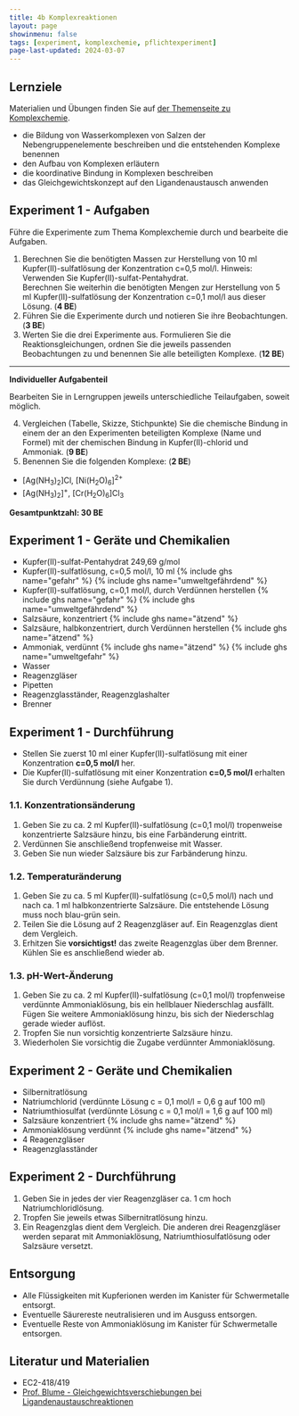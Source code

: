 ```yaml
---
title: 4b Komplexreaktionen
layout: page
showinmenu: false
tags: [experiment, komplexchemie, pflichtexperiment]
page-last-updated: 2024-03-07
---
```


## Lernziele

Materialien und Übungen finden Sie auf [der Themenseite zu Komplexchemie](/themen/komplexchemie).

- die Bildung von Wasserkomplexen von Salzen der Nebengruppenelemente beschreiben und die entstehenden Komplexe benennen
- den Aufbau von Komplexen erläutern
- die koordinative Bindung in Komplexen beschreiben
- das Gleichgewichtskonzept auf den Ligandenaustausch anwenden

## Experiment 1 - Aufgaben

Führe die Experimente zum Thema Komplexchemie durch und bearbeite die Aufgaben.

1. Berechnen Sie die benötigten Massen zur Herstellung von 10 ml Kupfer(II)-sulfatlösung der Konzentration c=0,5&nbsp;mol/l. Hinweis: Verwenden Sie Kupfer(II)-sulfat-Pentahydrat.  
  Berechnen Sie weiterhin die benötigten Mengen zur Herstellung von 5 ml Kupfer(II)-sulfatlösung der Konzentration c=0,1&nbsp;mol/l aus dieser Lösung. (**4 BE**)
2. Führen Sie die Experimente durch und notieren Sie ihre Beobachtungen. (**3 BE**)
3. Werten Sie die drei Experimente aus. Formulieren Sie die Reaktionsgleichungen, ordnen Sie die jeweils passenden Beobachtungen zu und benennen Sie alle beteiligten Komplexe. (**12 BE**)

---

**Individueller Aufgabenteil**

Bearbeiten Sie in Lerngruppen jeweils unterschiedliche Teilaufgaben, soweit möglich.

4. Vergleichen (Tabelle, Skizze, Stichpunkte) Sie die chemische Bindung in einem der an den Experimenten beteiligten Komplexe (Name und Formel) mit der chemischen Bindung in Kupfer(II)-chlorid und Ammoniak. (**9 BE**)
5. Benennen Sie die folgenden Komplexe: (**2 BE**)  
  - [Ag(NH<sub>3</sub>)<sub>2</sub>]Cl, [Ni(H<sub>2</sub>O)<sub>6</sub>]<sup>2+</sup>
  - [Ag(NH<sub>3</sub>)<sub>2</sub>]<sup>+</sup>, [Cr(H<sub>2</sub>O)<sub>6</sub>]Cl<sub>3</sub>

**Gesamtpunktzahl: 30 BE**

## Experiment 1 - Geräte und Chemikalien

- Kupfer(II)-sulfat-Pentahydrat 249,69 g/mol
- Kupfer(II)-sulfatlösung, c=0,5&nbsp;mol/l, 10 ml {% include ghs name="gefahr" %} {% include ghs name="umweltgefährdend" %}
- Kupfer(II)-sulfatlösung, c=0,1&nbsp;mol/l, durch Verdünnen herstellen {% include ghs name="gefahr" %} {% include ghs name="umweltgefährdend" %}
- Salzsäure, konzentriert {% include ghs name="ätzend" %}
- Salzsäure, halbkonzentriert, durch Verdünnen herstellen {% include ghs name="ätzend" %}
- Ammoniak, verdünnt {% include ghs name="ätzend" %} {% include ghs name="umweltgefahr" %}
- Wasser
- Reagenzgläser
- Pipetten
- Reagenzglasständer, Reagenzglashalter
- Brenner

## Experiment 1 - Durchführung

- Stellen Sie zuerst 10 ml einer Kupfer(II)-sulfatlösung mit einer Konzentration **c=0,5&nbsp;mol/l** her.
- Die Kupfer(II)-sulfatlösung mit einer Konzentration **c=0,5&nbsp;mol/l** erhalten Sie durch Verdünnung (siehe Aufgabe 1).

### 1.1. Konzentrationsänderung

1. Geben Sie zu ca. 2 ml Kupfer(II)-sulfatlösung (c=0,1&nbsp;mol/l) tropenweise konzentrierte Salzsäure hinzu, bis eine Farbänderung eintritt.
2. Verdünnen Sie anschließend tropfenweise mit Wasser.
3. Geben Sie nun wieder Salzsäure bis zur Farbänderung hinzu.

### 1.2. Temperaturänderung

1. Geben Sie zu ca. 5 ml Kupfer(II)-sulfatlösung (c=0,5&nbsp;mol/l) nach und nach ca. 1 ml halbkonzentrierte Salzsäure. Die entstehende Lösung muss noch blau-grün sein.
2. Teilen Sie die Lösung auf 2 Reagenzgläser auf. Ein Reagenzglas dient dem Vergleich.
3. Erhitzen Sie **vorsichtigst!** das zweite Reagenzglas über dem Brenner. Kühlen Sie es anschließend wieder ab.

### 1.3. pH-Wert-Änderung

1. Geben Sie zu ca. 2 ml Kupfer(II)-sulfatlösung (c=0,1&nbsp;mol/l) tropfenweise verdünnte Ammoniaklösung, bis ein hellblauer Niederschlag ausfällt. Fügen Sie weitere Ammoniaklösung hinzu, bis sich der Niederschlag gerade wieder auflöst.
2. Tropfen Sie nun vorsichtig konzentrierte Salzsäure hinzu.
3. Wiederholen Sie vorsichtig die Zugabe verdünnter Ammoniaklösung.

## Experiment 2 - Geräte und Chemikalien

- Silbernitratlösung
- Natriumchlorid (verdünnte Lösung c = 0,1 mol/l = 0,6 g auf 100 ml)
- Natriumthiosulfat (verdünnte Lösung c = 0,1 mol/l = 1,6 g auf 100 ml)
- Salzsäure konzentriert {% include ghs name="ätzend" %}
- Ammoniaklösung verdünnt {% include ghs name="ätzend" %}
- 4 Reagenzgläser
- Reagenzglasständer

## Experiment 2 - Durchführung

1. Geben Sie in jedes der vier Reagenzgläser ca. 1 cm hoch Natriumchloridlösung.
2. Tropfen Sie jeweils etwas Silbernitratlösung hinzu.
3. Ein Reagenzglas dient dem Vergleich. Die anderen drei Reagenzgläser werden separat mit Ammoniaklösung, Natriumthiosulfatlösung oder Salzsäure versetzt.

## Entsorgung

- Alle Flüssigkeiten mit Kupferionen werden im Kanister für Schwermetalle entsorgt. 
- Eventuelle Säurereste neutralisieren und im Ausguss entsorgen.
- Eventuelle Reste von Ammoniaklösung im Kanister für Schwermetalle entsorgen.

## Literatur und Materialien

- EC2-418/419
- [Prof. Blume - Gleichgewichtsverschiebungen bei Ligandenaustauschreaktionen](http://www.chemieunterricht.de/dc2/komplexe/aust-gg.html)
